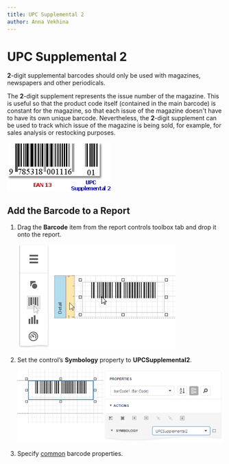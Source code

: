 ```yaml
---
title: UPC Supplemental 2
author: Anna Vekhina
---
```

# UPC Supplemental 2

**2**-digit supplemental barcodes should only be used with magazines, newspapers and other periodicals.

The **2**-digit supplement represents the issue number of the magazine. This is useful so that the product code itself (contained in the main barcode) is constant for the magazine, so that each issue of the magazine doesn't have to have its own unique barcode. Nevertheless, the **2**-digit supplement can be used to track which issue of the magazine is being sold, for example, for sales analysis or restocking purposes.

![](../../../../images/eurd-web-bar-code-upc-supplemental-2.png)

## Add the Barcode to a Report

1. Drag the **Barcode** item from the report controls toolbox tab and drop it onto the report. 

    ![](../../../../images/eurd-web-add-bar-code-to-report.png)

2. Set the control’s **Symbology** property to **UPCSupplemental2**. 

    ![](../../../../images/upc-supplemental-2-in-designer.png)

3. Specify [common](add-bar-codes-to-a-report.md) barcode properties.